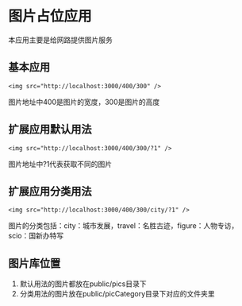 # 图片占位应用

本应用主要是给网路提供图片服务

## 基本应用

    <img src="http://localhost:3000/400/300" />

图片地址中400是图片的宽度，300是图片的高度

## 扩展应用默认用法

    <img src="http://localhost:3000/400/300/?1" />

图片地址中?1代表获取不同的图片

## 扩展应用分类用法

    <img src="http://localhost:3000/400/300/city/?1" />

图片的分类包括：city：城市发展，travel：名胜古迹，figure：人物专访，scio：国新办特写

## 图片库位置

1. 默认用法的图片都放在public/pics目录下
2. 分类用法的图片放在public/picCategory目录下对应的文件夹里